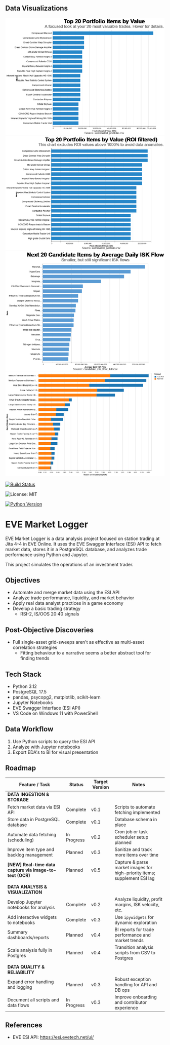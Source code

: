 ## Data Visualizations

![Visualization 1](images/visualization.png)
![Visualization 2](images/visualization2.png)
![Visualization 3](images/visualization3.png)
![Visualization 4](images/visualization4.png)



[![Build Status](https://img.shields.io/github/actions/workflow/status/seiejouke/eve-market-logger/main.yml?branch=main)](https://github.com/seiejouke/eve-market-logger/actions)

![License: MIT](https://img.shields.io/badge/License-MIT-yellow.svg)

[![Python Version](https://img.shields.io/badge/python-3.12-blue)](https://www.python.org/downloads/release/python-3120/)




# EVE Market Logger

EVE Market Logger is a data analysis project focused on station trading at Jita 4-4 in EVE Online. It uses the EVE Swagger Interface (ESI) API to fetch market data, stores it in a PostgreSQL database, and analyzes trade performance using Python and Jupyter.

This project simulates the operations of an investment trader.

## Objectives

- Automate and merge market data using the ESI API
- Analyze trade performance, liquidity, and market behavior
- Apply real data analyst practices in a game economy
- Develop a basic trading strategy 
   - RSI-2, IS/OOS 20:40 signals 

## Post-Objective Discoveries

- Full single-asset grid-sweeps aren't as effective as multi-asset correlation strategies
   - Fitting behaviour to a narrative seems a better abstract tool for finding trends


## Tech Stack

- Python 3.12  
- PostgreSQL 17.5  
- pandas, psycopg2, matplotlib, scikit-learn  
- Jupyter Notebooks  
- EVE Swagger Interface (ESI API)  
- VS Code on Windows 11 with PowerShell


## Data Workflow

1. Use Python scripts to query the ESI API  
2. Analyze with Jupyter notebooks
3. Export EDA's to BI for visual presentation

## Roadmap

| **Feature / Task**                                       | **Status**    | **Target Version** | **Notes**                                                                |
|----------------------------------------------------------|---------------|--------------------|--------------------------------------------------------------------------|
| **DATA INGESTION & STORAGE**                             |               |                    |                                                                          |
| Fetch market data via ESI API                            | Complete      | v0.1               | Scripts to automate fetching implemented                                 |
| Store data in PostgreSQL database                        | Complete      | v0.1               | Database schema in place                                                 |
| Automate data fetching (scheduling)                      | In Progress   | v0.2               | Cron job or task scheduler setup planned                                 |
| Improve item type and backlog management                 | Planned       | v0.3               | Sanitize and track more items over time                                  |
| **[NEW] Real-time data capture via image-to-text (OCR)** | Planned       | v0.5               | Capture & parse market images for high-priority items; supplement ESI lag|
|                                                          |               |                    |                                                                          |
| **DATA ANALYSIS & VISUALIZATION**                        |               |                    |                                                                          |
| Develop Jupyter notebooks for analysis                   | Complete      | v0.2               | Analyze liquidity, profit margins, ISK velocity, etc.                    |
| Add interactive widgets to notebooks                     | Complete      | v0.3               | Use `ipywidgets` for dynamic exploration                                 |
| Summary dashboards/reports                               | Planned       | v0.4               | BI reports for trade performance and market trends                       |
| Scale analysis fully in Postgres                         | Planned       | v0.4               | Transition analysis scripts from CSV to Postgres                         |
|                                                          |               |                    |                                                                          |
| **DATA QUALITY & RELIABILITY**                           |               |                    |                                                                          |
| Expand error handling and logging                        | Planned       | v0.3               | Robust exception handling for API and DB ops                             |
| Document all scripts and data flows                      | In Progress   | v0.3               | Improve onboarding and contributor experience                            |



## References

- EVE ESI API: https://esi.evetech.net/ui/

